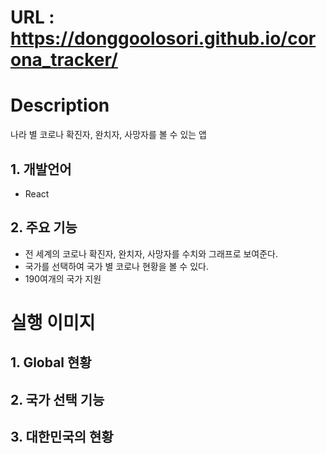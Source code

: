 # URL : https://donggoolosori.github.io/corona_tracker/
# Description
나라 별 코로나 확진자, 완치자, 사망자를 볼 수 있는 앱  

## 1. 개발언어
- React
## 2. 주요 기능
- 전 세계의 코로나 확진자, 완치자, 사망자를 수치와 그래프로 보여준다.
- 국가를 선택하여 국가 별 코로나 현황을 볼 수 있다.
- 190여개의 국가 지원

# 실행 이미지
## 1. Global 현황

## 2. 국가 선택 기능

## 3. 대한민국의 현황